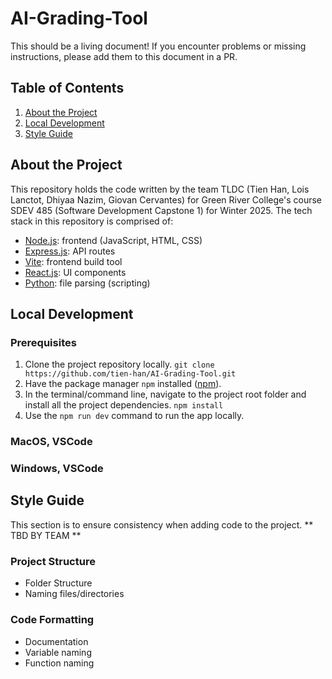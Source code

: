 # AI-Grading-Tool
This should be a living document! If you encounter problems or missing instructions, please add them to this document in a PR.
## Table of Contents
1. [About the Project](#about-the-project)
2. [Local Development](#local-development)
3. [Style Guide](#style-guide)
## About the Project
This repository holds the code written by the team TLDC (Tien Han, Lois Lanctot, Dhiyaa Nazim, Giovan Cervantes) for Green River College's course SDEV 485 (Software Development Capstone 1) for Winter 2025.
The tech stack in this repository is comprised of:
- [Node.js](https://nodejs.org/en): frontend (JavaScript, HTML, CSS)
- [Express.js](https://expressjs.com/): API routes
- [Vite](https://vite.dev/): frontend build tool
- [React.js](https://react.dev/): UI components
- [Python](https://www.python.org/): file parsing (scripting)
## Local Development
### Prerequisites
1. Clone the project repository locally.
   `git clone https://github.com/tien-han/AI-Grading-Tool.git`
2. Have the package manager `npm` installed ([npm](https://www.npmjs.com/)).
3. In the terminal/command line, navigate to the project root folder and install all the project dependencies.
   `npm install`
4. Use the `npm run dev` command to run the app locally.
### MacOS, VSCode
### Windows, VSCode
## Style Guide
This section is to ensure consistency when adding code to the project.
** TBD BY TEAM **

### Project Structure
- Folder Structure
- Naming files/directories

### Code Formatting
- Documentation
- Variable naming
- Function naming
